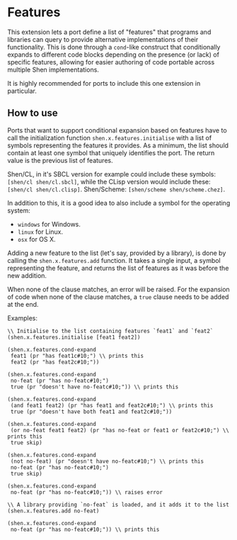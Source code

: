 # Features

This extension lets a port define a list of "features" that programs
and libraries can query to provide alternative implementations of
their functionality. This is done through a `cond`-like construct
that conditionally expands to different code blocks depending
on the presence (or lack) of specific features, allowing for easier
authoring of code portable across multiple Shen implementations.

It is highly recommended for ports to include this one extension in
particular.

## How to use

Ports that want to support conditional expansion based on features
have to call the initialization function `shen.x.features.initialise`
with a list of symbols representing the features it provides.
As a minimum, the list should contain at least one symbol
that uniquely identifies the port. The return value is the previous
list of features.

Shen/CL, in it's SBCL version for example could include these
symbols: `[shen/cl shen/cl.sbcl]`, while the CLisp version would
include these: `[shen/cl shen/cl.clisp]`.
Shen/Scheme: `[shen/scheme shen/scheme.chez]`.

In addition to this, it is a good idea to also include a symbol
for the operating system:

- `windows` for Windows.
- `linux` for Linux.
- `osx` for OS X.

Adding a new feature to the list (let's say, provided by a library),
is done by calling the `shen.x.features.add` function. It takes
a single input, a symbol representing the feature, and returns
the list of features as it was before the new addition.

When none of the clause matches, an error will be raised. For
the expansion of code when none of the clause matches, a `true`
clause needs to be added at the end.

Examples:

    \\ Initialise to the list containing features `feat1` and `feat2`
    (shen.x.features.initialise [feat1 feat2])

    (shen.x.features.cond-expand
     feat1 (pr "has feat1c#10;") \\ prints this
     feat2 (pr "has feat2c#10;"))

    (shen.x.features.cond-expand
     no-feat (pr "has no-featc#10;")
     true (pr "doesn't have no-featc#10;")) \\ prints this

    (shen.x.features.cond-expand
     (and feat1 feat2) (pr "has feat1 and feat2c#10;") \\ prints this
     true (pr "doesn't have both feat1 and feat2c#10;"))

    (shen.x.features.cond-expand
     (or no-feat feat1 feat2) (pr "has no-feat or feat1 or feat2c#10;") \\ prints this
     true skip)

    (shen.x.features.cond-expand
     (not no-feat) (pr "doesn't have no-featc#10;") \\ prints this
     no-feat (pr "has no-featc#10;")
     true skip)

    (shen.x.features.cond-expand
     no-feat (pr "has no-featc#10;")) \\ raises error

    \\ A library providing `no-feat` is loaded, and it adds it to the list
    (shen.x.features.add no-feat)

    (shen.x.features.cond-expand
     no-feat (pr "has no-featc#10;")) \\ prints this
